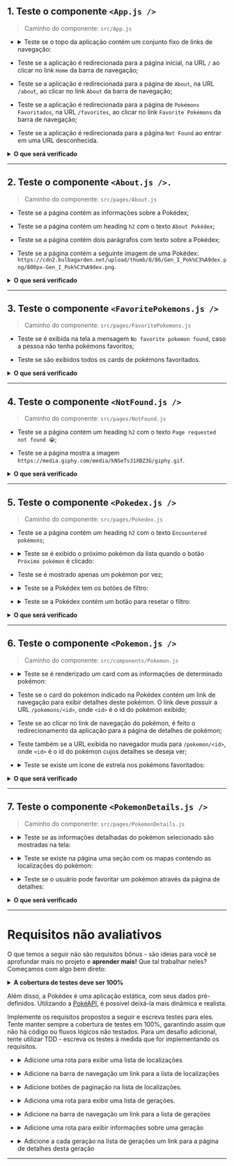 ## 1. Teste o componente `<App.js />`

  > Caminho do componente: `src/App.js`

- <details><summary>Teste se o topo da aplicação contém um conjunto fixo de links de navegação:</summary>

  - O primeiro link deve possuir o texto `Home`;

  - O segundo link deve possuir o texto `About`;

  - O terceiro link deve possuir o texto `Favorite Pokémons`.
</details>

- Teste se a aplicação é redirecionada para a página inicial, na URL `/` ao clicar no link `Home` da barra de navegação;

- Teste se a aplicação é redirecionada para a página de `About`, na URL `/about`, ao clicar no link `About` da barra de navegação;

- Teste se a aplicação é redirecionada para a página de `Pokémons Favoritados`, na URL `/favorites`, ao clicar no link `Favorite Pokémons` da barra de navegação;

- Teste se a aplicação é redirecionada para a página `Not Found` ao entrar em uma URL desconhecida.

<details>
  <summary><strong>O que será verificado</strong></summary><br />

  * Será avaliado se o arquivo teste `App.test.js` contempla 100% dos casos de uso criados pelo Stryker.
</details>

---

## 2. Teste o componente `<About.js />.`

  > Caminho do componente: `src/pages/About.js`

  - Teste se a página contém as informações sobre a Pokédex;

  - Teste se a página contém um heading `h2` com o texto `About Pokédex`;

  - Teste se a página contém dois parágrafos com texto sobre a Pokédex;

  - Teste se a página contém a seguinte imagem de uma Pokédex: `https://cdn2.bulbagarden.net/upload/thumb/8/86/Gen_I_Pok%C3%A9dex.png/800px-Gen_I_Pok%C3%A9dex.png`.

  <details>
  <summary><strong>O que será verificado</strong></summary><br />

  * Será avaliado se o arquivo teste `About.test.js` contempla 100% dos casos de uso criados pelo Stryker.
  </details>

---

## 3. Teste o componente `<FavoritePokemons.js />`

  > Caminho do componente: `src/pages/FavoritePokemons.js`
  
  - Teste se é exibida na tela a mensagem `No favorite pokemon found`, caso a pessoa não tenha pokémons favoritos;

  - Teste se são exibidos todos os cards de pokémons favoritados.

  <details>
  <summary><strong>O que será verificado</strong></summary><br />

  * Será avaliado se o arquivo teste `FavoritePokemons.test.js` contempla 100% dos casos de uso criados pelo Stryker.
  </details>

---

## 4. Teste o componente `<NotFound.js />`

  > Caminho do componente: `src/pages/NotFound.js`

  - Teste se a página contém um heading `h2` com o texto `Page requested not found 😭`;

  - Teste se a página mostra a imagem `https://media.giphy.com/media/kNSeTs31XBZ3G/giphy.gif`.

  <details>
  <summary><strong>O que será verificado</strong></summary><br />

  * Será avaliado se o arquivo teste `NotFound.test.js` contempla 100% dos casos de uso criados pelo Stryker.
  </details>

---

## 5. Teste o componente `<Pokedex.js />`

  > Caminho do componente: `src/pages/Pokedex.js`

  - Teste se a página contém um heading `h2` com o texto `Encountered pokémons`;

  - <details><summary>Teste se é exibido o próximo pokémon da lista quando o botão <code>Próximo pokémon</code> é clicado:</summary>

    - O botão deve conter o texto `Próximo pokémon`;

    - Os próximos pokémons da lista devem ser mostrados, um a um, ao clicar sucessivamente no botão;

    - O primeiro pokémon da lista deve ser mostrado ao clicar no botão, se estiver no último pokémon da lista.
  </details>

  - Teste se é mostrado apenas um pokémon por vez;

  - <details><summary>Teste se a Pokédex tem os botões de filtro:</summary>

    - Deve existir um botão de filtragem para cada tipo de pokémon, sem repetição;

    - A partir da seleção de um botão de tipo, a Pokédex deve circular somente pelos pokémons daquele tipo;

    - O texto do botão deve corresponder ao `nome do tipo`, ex. `Psychic`;

    - O botão `All` precisa estar **sempre** visível.
  </details>

  - <details><summary>Teste se a Pokédex contém um botão para resetar o filtro:</summary>

    - O texto do botão deve ser `All`;

    - A Pokedéx deverá mostrar os pokémons normalmente (sem filtros) quando o botão `All` for clicado;

    - Ao carregar a página, o filtro selecionado deverá ser `All`.
  </detail>

  <details>
  <summary><strong>O que será verificado</strong></summary><br />

  * Será avaliado se o arquivo teste `Pokedex.test.js` contempla 100% dos casos de uso criados pelo Stryker.
  </details>

---

## 6. Teste o componente `<Pokemon.js />`

  > Caminho do componente: `src/components/Pokemon.js`

  - <details><summary>Teste se é renderizado um card com as informações de determinado pokémon:</summary>

    - O nome correto do pokémon deve ser mostrado na tela;

    - O tipo correto do pokémon deve ser mostrado na tela;

    - O peso médio do pokémon deve ser exibido com um texto no formato `Average weight: <value> <measurementUnit>`; onde `<value>` e `<measurementUnit>` são, respectivamente, o peso médio do pokémon e sua unidade de medida;

    - A imagem do pokémon deve ser exibida. Ela deve conter um atributo `src` com a URL da imagem e um atributo `alt` com o texto `<name> sprite`, onde `<name>` é o nome do pokémon.
  </details>

  - Teste se o card do pokémon indicado na Pokédex contém um link de navegação para exibir detalhes deste pokémon. O link deve possuir a URL `/pokemons/<id>`, onde `<id>` é o id do pokémon exibido;

  - Teste se ao clicar no link de navegação do pokémon, é feito o redirecionamento da aplicação para a página de detalhes de pokémon;
  
  - Teste também se a URL exibida no navegador muda para `/pokemon/<id>`, onde `<id>` é o id do pokémon cujos detalhes se deseja ver;

  - <details><summary>Teste se existe um ícone de estrela nos pokémons favoritados:</summary>

    - O ícone deve ser uma imagem com o atributo `src` contendo o caminho `/star-icon.svg`;

    - A imagem deve ter o atributo `alt` igual a `<pokemon> is marked as favorite`, onde `<pokemon>` é o nome do pokémon exibido.
  </details>

  <details>
  <summary><strong>O que será verificado</strong></summary><br />

  * Será avaliado se o arquivo teste `Pokemon.test.js` contempla 100% dos casos de uso criados pelo Stryker.
  </details>

---

## 7. Teste o componente `<PokemonDetails.js />`

  > Caminho do componente: `src/pages/PokemonDetails.js`

  - <details><summary>Teste se as informações detalhadas do pokémon selecionado são mostradas na tela:</summary>

    - A página deve conter um texto `<name> Details`, onde `<name>` é o nome do pokémon;

    - **Não** deve existir o link de navegação para os detalhes do pokémon selecionado;

    - A seção de detalhes deve conter um heading `h2` com o texto `Summary`;

    - A seção de detalhes deve conter um parágrafo com o resumo do pokémon específico sendo visualizado.
  </details>

  - <details><summary>Teste se existe na página uma seção com os mapas contendo as localizações do pokémon:</summary>

    - Na seção de detalhes deverá existir um heading `h2` com o texto `Game Locations of <name>`; onde `<name>` é o nome do pokémon exibido;

    - Todas as localizações do pokémon devem ser mostradas na seção de detalhes;

    - Devem ser exibidos o nome da localização e uma imagem do mapa em cada localização;

    - A imagem da localização deve ter um atributo `src` com a URL da localização;

    - A imagem da localização deve ter um atributo `alt` com o texto `<name> location`, onde `<name>` é o nome do pokémon.
  </details>

  - <details><summary>Teste se o usuário pode favoritar um pokémon através da página de detalhes:</summary>

    - A página deve exibir um `checkbox` que permite favoritar o pokémon;

    - Cliques alternados no `checkbox` devem adicionar e remover respectivamente o pokémon da lista de favoritos;

    - O `label` do `checkbox` deve conter o texto `Pokémon favoritado?`.
  </details>
  
  <details>
  <summary><strong>O que será verificado</strong></summary><br />

  * Será avaliado se o arquivo teste `PokemonDetails.test.js` contempla 100% dos casos de uso criados pelo Stryker.
  </details>

---

# Requisitos não avaliativos

O que temos a seguir não são requisitos bônus - são ideias para você se aprofundar mais no projeto e **aprender mais!** Que tal trabalhar neles? Começamos com algo bem direto:

  <details>
  <summary><strong>A cobertura de testes deve ser 100%</strong></summary>

  - Para ver a cobertura de testes, execute no terminal o comando `npm run test-coverage`.
  </details>

Além disso, a Pokédex é uma aplicação estática, com seus dados pré-definidos. Utilizando a [PokéAPI](https://pokeapi.co/), é possível deixá-la mais dinâmica e realista.

Implemente os requisitos propostos a seguir e escreva testes para eles. Tente manter sempre a cobertura de testes em 100%, garantindo assim que não há código ou fluxos lógicos não testados. Para um desafio adicional, tente utilizar TDD - escreva os testes à medida que for implementando os requisitos.

  - <details><summary>Adicione uma rota para exibir uma lista de localizações</summary>

    - A URL da rota deve ser `/locations`;

    - A página deve exibir uma lista com as localizações retornadas pela PokéAPI. Você pode ler [aqui](https://pokeapi.co/docs/v2#resource-lists-section) e [aqui](https://pokeapi.co/docs/v2#locations-section) como utilizar a PokéAPI para buscar uma lista de localizações.
  </details>

  - <details><summary>Adicione na barra de navegação um link para a lista de localizações</summary>

    - O link deve conter o texto `Locations`;

    - Ao clicar no link, a página com a lista de localizações deve ser exibida.
  </details>

  - <details><summary>Adicione botões de paginação na lista de localizações.</summary>

    Por padrão, os _endpoints_ da PokéAPI retornam no máximo 20 resultados. Utilizando os parâmetros `limit` e `offset`, você pode especificar qual página deseja buscar e qual seu tamanho. Veja [aqui](https://pokeapi.co/docs/v2#resource-lists-section) como utilizar estes parâmetros.

    - Adicione dois botões "Anterior" e "Próxima" que permitam navegar entre as página da lista de localizações;

    - Na primeira página, o botão "Anterior" deve ser desabilitado. Da mesma forma, ao alcançar a última página, o botão "Próximo" deve ser desabilitado.
  </details>

  - <details><summary>Adiciona uma rota para exibir uma lista de gerações.</summary>

    - A URL da rota deve ser `/generations`;

    - A página deve exibir uma lista com as gerações retornadas pela PokéAPI. Você pode ler [aqui](https://pokeapi.co/docs/v2#resource-lists-section) e [aqui](https://pokeapi.co/docs/v2#generations) como utilizar a PokéAPI para buscar uma lista de gerações.
  </details>

  - <details><summary>Adicione na barra de navegação um link para a lista de gerações</summary>

    - O link deve conter o texto `Generations`;

    - Ao clicar no link, a página com a lista de gerações deve ser exibida.
  </details>

  - <details><summary>Adicione uma rota para exibir informações sobre uma geração</summary>

    - A URL da rota deve ser `/generations/<id>`, onde `<id>` é o id da geração exibida;

    - A página deve exibir, após buscar na PokéAPI, o nome da geração e uma lista com os nomes dos pokémons introduzidos nesta geração.
  </details>

  - <details><summary>Adicione a cada geração na lista de gerações um link para a página de detalhes desta geração</summary>

    - Ao clicar no link, a página com informações sobre a geração clicada deve ser exibida.
  </details>

---
